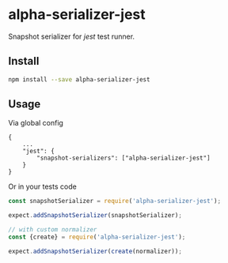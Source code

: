 # alpha-serializer-jest

Snapshot serializer for _jest_ test runner.

## Install
```bash 
npm install --save alpha-serializer-jest
``` 

## Usage
Via global config
```
{
    ...
    "jest": {
        "snapshot-serializers": ["alpha-serializer-jest"]
    }
}
```

Or in your tests code
```typescript
const snapshotSerializer = require('alpha-serializer-jest');

expect.addSnapshotSerializer(snapshotSerializer);

// with custom normalizer
const {create} = require('alpha-serializer-jest');

expect.addSnapshotSerializer(create(normalizer));
```